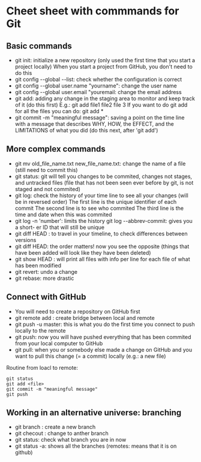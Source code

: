 # Cheet sheet with commmands for Git

## Basic commands

- git init: initialize a new repository (only used the first time that you start a project locally)
When you start a project from GitHub, you don't need to do this
- git config --global --list: check whether the configuration is correct
- git config --global user.name "yourname": change the user name
- git config --global user.email "youremail: change the email address
- git add: adding any change in the staging area to monitor and keep track of it (do this first)
E.g.: git add file1 file2 file 3 
If you want to do git add for all the files you can do: git add *
- git commit -m "meaningful message": saving a point on the time line with a message that describes WHY, HOW, the EFFECT, and the LIMITATIONS of what you did  (do this next, after 'git add')


## More complex commands

- git mv old_file_name.txt new_file_name.txt: change the name of a file (still need to commit this)
- git status: git will tell you changes to be commited, changes not stages, and untracked files (file that has not been seen ever before by git, is not staged and not commited)
- git log: check the history of your time line to see all your changes (will be in reversed order) 
The first line is the unique identifier of each commit 
The second line is to see who commited
The third line is the time and date when this was commited
- git log -n 'number': limits the history 
git log --abbrev-commit: gives you a short- er ID that will still be unique 
- git diff HEAD <ID>: to travel in your timeline, to check differences between versions
- git diff <ID> HEAD: the order matters! now you see the opposite (things that have been added will look like they have been deleted)
- git show HEAD <ID>: will print all files with info per line for each file of what has been modified 
- git revert: undo a change
- git rebase: more drastic

## Connect with GitHub

- You will need to create a repository on GitHub first
- git remote add <name> <ssh>: create bridge between local and remote
- git push -u master: this is what you do the first time you connect to push locally to the remote
- git push: now you will have pushed everything that has been commited from your local computer to GitHub
- git pull: when you or somebody else made a change on GitHub and you want to pull this change (= a commit) locally (e.g.: a new file)

Routine from loacl to remote:
```
git status
git add <file>
git commit -m "meaningful message"
git push

```

## Working in an alternative universe: branching

- git branch <name>: create a new branch
- git checout <name>: change to anther branch
- git status: check what branch you are in now 
- git status -a: shows all the branches (remotes: means that it is on github)

